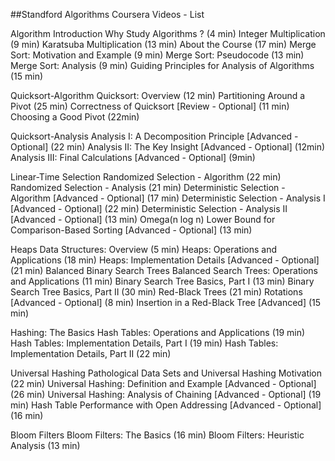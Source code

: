 ##Standford Algorithms Coursera Videos - List

Algorithm Introduction
Why Study Algorithms ? (4 min)
Integer Multiplication (9 min)
Karatsuba Multiplication (13 min)
About the Course (17 min)
Merge Sort: Motivation and Example (9 min)
Merge Sort: Pseudocode (13 min)
Merge Sort: Analysis (9 min)
Guiding Principles for Analysis of Algorithms (15 min)

Quicksort-Algorithm
Quicksort: Overview (12 min)
Partitioning Around a Pivot (25 min)
Correctness of Quicksort [Review - Optional] (11 min)
Choosing a Good Pivot (22min)

Quicksort-Analysis
Analysis I: A Decomposition Principle [Advanced - Optional] (22 min)
Analysis II: The Key Insight [Advanced - Optional] (12min)
Analysis III: Final Calculations [Advanced - Optional] (9min)

Linear-Time Selection
Randomized Selection - Algorithm (22 min)
Randomized Selection - Analysis (21 min)
Deterministic Selection - Algorithm [Advanced - Optional] (17 min)
Deterministic Selection - Analysis I [Advanced - Optional] (22 min)
Deterministic Selection - Analysis II [Advanced - Optional] (13 min)
Omega(n log n) Lower Bound for Comparison-Based Sorting [Advanced - Optional] (13 min)

Heaps
Data Structures: Overview (5 min) 
Heaps: Operations and Applications (18 min)
Heaps: Implementation Details [Advanced - Optional] (21 min)
Balanced Binary Search Trees
Balanced Search Trees: Operations and Applications (11 min)
Binary Search Tree Basics, Part I (13 min)
Binary Search Tree Basics, Part II (30 min)
Red-Black Trees (21 min)
Rotations [Advanced - Optional] (8 min)
Insertion in a Red-Black Tree [Advanced] (15 min)

Hashing: The Basics
Hash Tables: Operations and Applications (19 min)
Hash Tables: Implementation Details, Part I (19 min)
Hash Tables: Implementation Details, Part II (22 min)

Universal Hashing
Pathological Data Sets and Universal Hashing Motivation (22 min)
Universal Hashing: Definition and Example [Advanced - Optional] (26 min)
Universal Hashing: Analysis of Chaining [Advanced - Optional] (19 min)
Hash Table Performance with Open Addressing [Advanced - Optional] (16 min)

Bloom Filters
Bloom Filters: The Basics (16 min)
Bloom Filters: Heuristic Analysis (13 min)